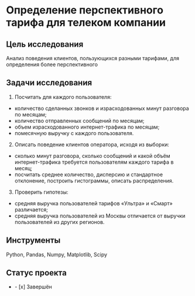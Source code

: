 # Определение перспективного тарифа для телеком компании   
## Цель исследования
Анализ поведения клиентов, пользующихся разными тарифами, для определения более перспективного
## Задачи исследования  
1. Посчитать для каждого пользователя:
- количество сделанных звонков и израсходованных минут разговора по месяцам;
- количество отправленных сообщений по месяцам;
- объем израсходованного интернет-трафика по месяцам;
- помесячную выручку с каждого пользователя.
2. Описать поведение клиентов оператора, исходя из выборки:  
- сколько минут разговора, сколько сообщений и какой объём интернет-трафика требуется пользователям каждого тарифа в месяц;  
- посчитать среднее количество, дисперсию и стандартное отклонение, построить гистограммы, описать распределения.
3. Проверить гипотезы:
- средняя выручка пользователей тарифов «Ультра» и «Смарт» различается;
- средняя выручка пользователей из Москвы отличается от выручки пользователей из других регионов.
## Инструменты
Python, Pandas, Numpy, Matplotlib, Scipy
## Статус проекта
<ul><li>- [x] Завершён</li>
